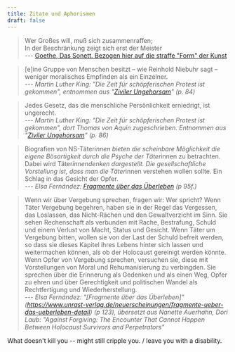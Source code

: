 ```yaml
---
title: Zitate und Aphorismen
draft: false
---
```


> Wer Großes will, muß sich zusammenraffen;  
> In der Beschränkung zeigt sich erst der Meister  
> --- [Goethe, Das Sonett. Bezogen hier auf die straffe "Form" der Kunst](https://www.projekt-gutenberg.org/goethe/sonette/sonette.html)

> [e]ine Gruppe von Menschen besitzt – wie Reinhold Niebuhr sagt – weniger moralisches Empfinden als ein Einzelner.  
> --- *Martin Luther King: "Die Zeit für schöpferischen Protest ist gekommen", entnommen aus "[Ziviler Ungehorsam](https://www.reclam.shop/detail/978-3-15-019446-1/Ziviler_Ungehorsam)" (p. 84)*

> Jedes Gesetz, das die menschliche Persönlichkeit erniedrigt, ist ungerecht.  
> --- *Martin Luther King: "Die Zeit für schöpferischen Protest ist gekommen", dort Thomas von Aquin zugeschrieben. Entnommen aus "[Ziviler Ungehorsam](https://www.reclam.shop/detail/978-3-15-019446-1/Ziviler_Ungehorsam)" (p. 86)*

> Biografien von NS-Täter*innen bieten die scheinbare Möglichkeit die eigene Bösartigkeit durch die Psyche der Täter*innen zu betrachten. Dabei wird Täter*innendenken dargestellt. Die gesellschaftliche Vorstellung ist, dass man die Täter*innen verstehen wollen sollte. Ein Schlag in das Gesicht der Opfer.  
> --- *Elsa Fernández: [Fragmente über das Überleben](https://www.unrast-verlag.de/neuerscheinungen/fragmente-ueber-das-ueberleben-detail) (p 95f.)*

> Wenn wir über Vergebung sprechen, fragen wir: Wer spricht? Wenn Täter Vergebung begehren, haben sie in der Regel das Vergessen, das Loslassen, das Nicht-Rächen und den Gewaltverzicht im Sinn. Sie sehen Rechenschaft als verbunden mit Rache, Bestrafung, Schuld und einem Verlust von Macht, Status und Gesicht. Wenn Täter um Vergebung bitten, wollen sie von der Last der Schuld befreit werden, so dass sie dieses Kapitel ihres Lebens hinter sich lassen und weitermachen können, als ob der Holocaust gereinigt werden könnte. Wenn Opfer von Vergebung sprechen, versuchen sie, diese mit Vorstellungen von Moral und Rehumanisierung zu verbingden. Sie sprechen über die Erinnerung als Gedenken und als einen Weg, Opfer zu ehren und über Gerechtigkeit und politischen Wandel als Rechtfertigung und Wiederherstellung.  
> --- *Elsa Fernández: "[Fragmente über das Überleben]"(https://www.unrast-verlag.de/neuerscheinungen/fragmente-ueber-das-ueberleben-detail) (p 123), übersetzt aus Nanette Auerhahn, Dori Laub: "Against Forgiving: The Encounter That Cannot Happen Between Holocaust Survivors and Perpetrators"*


What doesn't kill you -- might still cripple you. / leave you with a disability.
